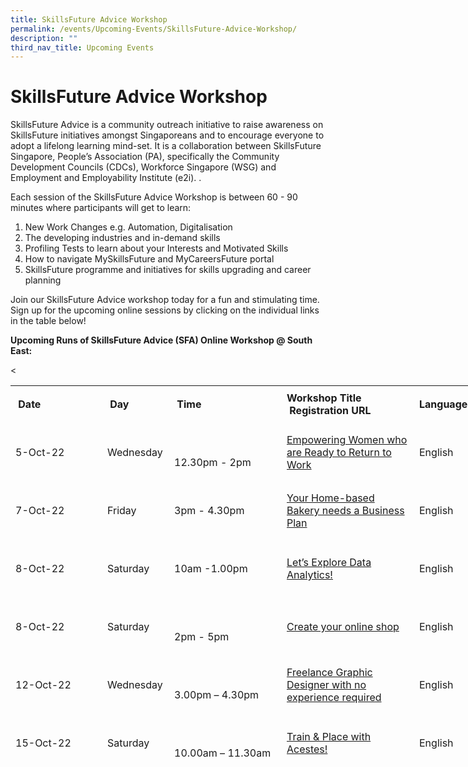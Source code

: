 ```yaml
---
title: SkillsFuture Advice Workshop
permalink: /events/Upcoming-Events/SkillsFuture-Advice-Workshop/
description: ""
third_nav_title: Upcoming Events
---
```

SkillsFuture Advice Workshop
============================

SkillsFuture Advice is a community outreach initiative to raise awareness on SkillsFuture initiatives amongst Singaporeans and to encourage everyone to adopt a lifelong learning mind-set. It is a collaboration between SkillsFuture Singapore, People’s Association (PA), specifically the Community Development Councils (CDCs), Workforce Singapore (WSG) and Employment and Employability Institute (e2i). .

Each session of the SkillsFuture Advice Workshop is between 60 - 90 minutes where participants will get to learn:

1.  New Work Changes e.g. Automation, Digitalisation
2.  The developing industries and in-demand skills
3.  Profiling Tests to learn about your Interests and Motivated Skills 
4.  How to navigate MySkillsFuture and MyCareersFuture portal
5.  SkillsFuture programme and initiatives for skills upgrading and career planning

Join our SkillsFuture Advice workshop today for a fun and stimulating time. Sign up for the upcoming online sessions by clicking on the individual links in the table below!

**Upcoming Runs of SkillsFuture Advice (SFA) Online Workshop @ South East:** 

<table style="width:800px;height:607px;">
    <tbody>
        <tr style="height:61px;">
            <td style="width: 131px;"><strong>&nbsp;Date&nbsp;</strong></td>
            <td style="width:91px;"><strong>&nbsp;Day&nbsp;</strong></td>
            <td style="width:164px;"><strong>&nbsp;Time&nbsp;</strong></td>
            <td style="width:196px;"><strong>Workshop Title</strong><br />
            <strong>&nbsp;Registration URL</strong></td>
            <td style="width:93px;"><strong>Language</strong></td>
        </tr>
        <tr style="height:93px;">
            <td style="width:131px;">5-Oct-22</td>
            <td style="width:91px;">Wednesday</td>
            <td style="width:164px;">
            <table border="0" cellspacing="0" cellpadding="0">
                <tbody>
                </tbody>
            </table>
            12.30pm - 2pm</td>
            <td style="width:196px;"> <a href="http://go.gov.sg/sesfareg"> Empowering Women who are Ready to Return to Work</a></td>
       <td style="width:93px;">English&nbsp;<br />
            </td>
        <tr style="height:93px;">
            <td style="width:131px;">7-Oct-22</td>
            <td style="width:91px;">Friday</td>
            <td style="width:164px;">3pm - 4.30pm</td>
            <td style="width:196px;"> <a href="http://go.gov.sg/sesfareg"> Your Home-based Bakery needs a Business Plan</a></td>
            <td style="width:93px;">English&nbsp;<br />
            </td>
        </tr>
        <tr style="height:93px;">
            <td style="width:131px;">8-Oct-22</td>
            <td style="width:91px;">Saturday</td>
            <td style="width:164px;">10am -1.00pm</td>
            <td style="width:196px;"><a href="http://go.gov.sg/sesfareg "> Let’s Explore Data Analytics! </a></td>
            <td style="width:93px;">English&nbsp;<br />
            </td>
<tr style="height:93px;">
            <td style="width:131px;">8-Oct-22</td>
            <td style="width:91px;">Saturday</td>
            <td style="width:164px;">
            <table border="0" cellspacing="0" cellpadding="0">
                <tbody>
                </tbody>
            </table>
            2pm - 5pm</td>
            <td style="width:196px;"> <a href="http://go.gov.sg/sesfareg"> Create your online shop</a></td>
            <td style="width:93px;">English&nbsp;</td>
        </tr>
   </tr>
<tr style="height:93px;">
            <td style="width:131px;">12-Oct-22</td>
            <td style="width:91px;">Wednesday</td>
            <td style="width:164px;">
            <table border="0" cellspacing="0" cellpadding="0">
                <tbody>
                </tbody>
            </table>
            3.00pm – 4.30pm</td>
            <td style="width:196px;"> <a href="http://go.gov.sg/sesfareg"> Freelance Graphic Designer with no experience required </a></td>
            <td style="width:93px;">English&nbsp;</td>
        </tr>
<tr style="height:93px;">
            <td style="width:131px;">15-Oct-22</td>
            <td style="width:91px;">Saturday</td>
            <td style="width:164px;">
            <table border="0" cellspacing="0" cellpadding="0">
                <tbody>
                </tbody>
            </table>
            10.00am – 11.30am</td>
            <td style="width:196px;"> <a href="http://go.gov.sg/sesfareg"> Train & Place with Acestes! </a></td>
            <td style="width:93px;">English&nbsp;</td>
        </tr>
<tr style="height:93px;">
            <td style="width:131px;">19-Oct-22</td>
            <td style="width:91px;">Wednesday</td>
            <td style="width:164px;">
            <table border="0" cellspacing="0" cellpadding="0">
                <tbody>
                </tbody>
            </table>
            3.00pm – 4.30pm</td>
            <<td style="width:196px;"> <a href="http://go.gov.sg/sesfareg"> Data Science: A New Career Choice for Woman</a></td>
            <td style="width:93px;">English&nbsp;</td>
        </tr>
<tr style="height:93px;">
            <td style="width:131px;">26-Oct-22</td>
            <td style="width:91px;">Wednesday</td>
            <td style="width:164px;">
            <table border="0" cellspacing="0" cellpadding="0">
                <tbody>
                </tbody>
            </table>
            2.30pm – 5.30pm</td>
            <td style="width:196px;"> <a href="http://go.gov.sg/sesfareg"> A Step Towards Active Aging (Physical Workshop @ Bedok Library)</a></td>
            <td style="width:93px;">English&nbsp;</td>
        </tr>
<tr style="height:93px;">
            <td style="width:131px;">29-Oct-22</td>
            <td style="width:91px;">Saturday</td>
            <td style="width:164px;">
            <table border="0" cellspacing="0" cellpadding="0">
                <tbody>
                </tbody>
            </table>
            10.30am – 12.30pm</td>
           <td style="width:196px;"> <a href="http://go.gov.sg/sesfareg"> HCSA Open House with Food Tasting </a></td>
            <td style="width:93px;">English&nbsp;</td>
        </tr>
   </tbody>
</table>